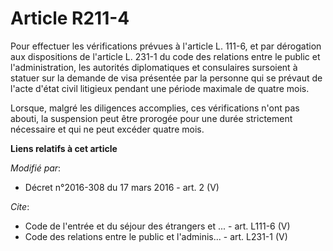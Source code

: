 # Article R211-4

Pour effectuer les vérifications prévues à l'article L. 111-6, et par dérogation aux dispositions de l'article L. 231-1 du
code des relations entre le public et l'administration, les autorités diplomatiques et consulaires sursoient à statuer sur la
demande de visa présentée par la personne qui se prévaut de l'acte d'état civil litigieux pendant une période maximale de
quatre mois. 

Lorsque, malgré les diligences accomplies, ces vérifications n'ont pas abouti, la suspension peut être prorogée pour une
durée strictement nécessaire et qui ne peut excéder quatre mois.

**Liens relatifs à cet article**

_Modifié par_:

  - Décret n°2016-308 du 17 mars 2016 - art. 2 (V)

_Cite_:

  - Code de l'entrée et du séjour des étrangers et ... - art. L111-6 (V)
  - Code des relations entre le public et l'adminis... - art. L231-1 (V)
